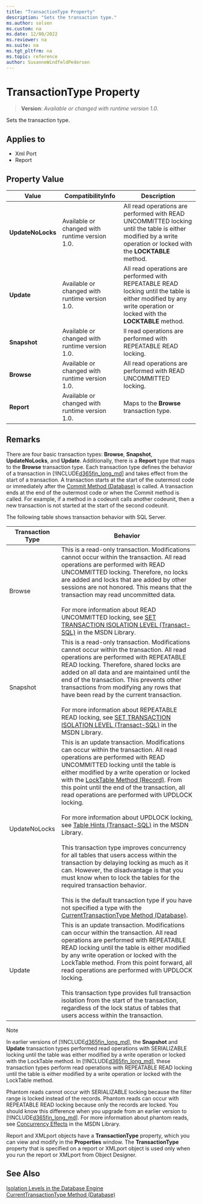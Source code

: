 ```yaml
---
title: "TransactionType Property"
description: "Sets the transaction type."
ms.author: solsen
ms.custom: na
ms.date: 12/08/2022
ms.reviewer: na
ms.suite: na
ms.tgt_pltfrm: na
ms.topic: reference
author: SusanneWindfeldPedersen
---
```

[//]: # (START>DO_NOT_EDIT)
[//]: # (IMPORTANT:Do not edit any of the content between here and the END>DO_NOT_EDIT.)
[//]: # (Any modifications should be made in the .xml files in the ModernDev repo.)
# TransactionType Property
> **Version**: _Available or changed with runtime version 1.0._

Sets the transaction type.

## Applies to
-   Xml Port
-   Report

## Property Value

|Value|CompatibilityInfo|Description|
|-----------|-----------|---------------------------------------|
|**UpdateNoLocks**|Available or changed with runtime version 1.0.|All read operations are performed with READ UNCOMMITTED locking until the table is either modified by a write operation or locked with the **LOCKTABLE** method.|
|**Update**|Available or changed with runtime version 1.0.|All read operations are performed with REPEATABLE READ locking until the table is either modified by any write operation or locked with the **LOCKTABLE** method.|
|**Snapshot**|Available or changed with runtime version 1.0.|ll read operations are performed with REPEATABLE READ locking.|
|**Browse**|Available or changed with runtime version 1.0.|All read operations are performed with READ UNCOMMITTED locking.|
|**Report**|Available or changed with runtime version 1.0.|Maps to the **Browse** transaction type.|

[//]: # (IMPORTANT: END>DO_NOT_EDIT)


## Remarks

There are four basic transaction types: **Browse**, **Snapshot**, **UpdateNoLocks**, and **Update**. Additionally, there is a **Report** type that maps to the **Browse** transaction type. Each transaction type defines the behavior of a transaction in [!INCLUDE[d365fin_long_md](../includes/d365fin_long_md.md)] and takes effect from the start of a transaction. A transaction starts at the start of the outermost code or immediately after the [Commit Method \(Database\)](../methods-auto/database/database-commit-method.md) is called. A transaction ends at the end of the outermost code or when the Commit method is called. For example, if a method in a codeunit calls another codeunit, then a new transaction is not started at the start of the second codeunit.  
  
The following table shows transaction behavior with SQL Server.  
  
|**Transaction Type**|**Behavior**|  
|--------------------------|------------------|  
|Browse|This is a read-only transaction. Modifications cannot occur within the transaction. All read operations are performed with READ UNCOMMITTED locking. Therefore, no locks are added and locks that are added by other sessions are not honored. This means that the transaction may read uncommitted data.<br /><br /> For more information about READ UNCOMMITTED locking, see [SET TRANSACTION ISOLATION LEVEL \(Transact-SQL\)](/sql/t-sql/statements/set-transaction-isolation-level-transact-sql) in the MSDN Library.|  
|Snapshot|This is a read-only transaction. Modifications cannot occur within the transaction. All read operations are performed with REPEATABLE READ locking. Therefore, shared locks are added on all data and are maintained until the end of the transaction. This prevents other transactions from modifying any rows that have been read by the current transaction.<br /><br /> For more information about REPEATABLE READ locking, see [SET TRANSACTION ISOLATION LEVEL \(Transact-SQL\)](/sql/t-sql/statements/set-transaction-isolation-level-transact-sql) in the MSDN Library.|  
|UpdateNoLocks|This is an update transaction. Modifications can occur within the transaction. All read operations are performed with READ UNCOMMITTED locking until the table is either modified by a write operation or locked with the [LockTable Method \(Record\)](../methods-auto/record/record-locktable-Method.md). From this point until the end of the transaction, all read operations are performed with UPDLOCK locking.<br /><br /> For more information about UPDLOCK locking, see [Table Hints \(Transact-SQL\)](/sql/t-sql/queries/hints-transact-sql-table) in the MSDN Library.<br /><br /> This transaction type improves concurrency for all tables that users access within the transaction by delaying locking as much as it can. However, the disadvantage is that you must know when to lock the tables for the required transaction behavior.<br /><br /> This is the default transaction type if you have not specified a type with the [CurrentTransactionType Method \(Database\)](../methods-auto/database/database-CurrentTransactionType-method.md).|  
|Update|This is an update transaction. Modifications can occur within the transaction. All read operations are performed with REPEATABLE READ locking until the table is either modified by any write operation or locked with the LockTable method. From this point forward, all read operations are performed with UPDLOCK locking.<br /><br /> This transaction type provides full transaction isolation from the start of the transaction, regardless of the lock status of tables that users access within the transaction.|  
  
> [!NOTE]  
> In earlier versions of [!INCLUDE[d365fin_long_md](../includes/d365fin_long_md.md)], the **Snapshot** and **Update** transaction types performed read operations with SERIALIZABLE locking until the table was either modified by a write operation or locked with the LockTable method. In [!INCLUDE[d365fin_long_md](../includes/d365fin_long_md.md)], these transaction types perform read operations with REPEATABLE READ locking until the table is either modified by a write operation or locked with the LockTable method.  
>  
> Phantom reads cannot occur with SERIALIZABLE locking because the filter range is locked instead of the records. Phantom reads can occur with REPEATABLE READ locking because only the records are locked. You should know this difference when you upgrade from an earlier version to [!INCLUDE[d365fin_long_md](../includes/d365fin_long_md.md)]. For more information about phantom reads, see [Concurrency Effects](/previous-versions/sql/sql-server-2008-r2/ms190805(v=sql.105)) in the MSDN Library.  
  
Report and XMLport objects have a **TransactionType** property, which you can view and modify in the **Properties** window. The **TransactionType** property that is specified on a report or XMLport object is used only when you run the report or XMLport from Object Designer.  
  
## See Also

[Isolation Levels in the Database Engine](/previous-versions/sql/sql-server-2008-r2/ms189122(v=sql.105))  
[CurrentTransactionType Method \(Database\)](../methods-auto/database/database-currenttransactiontype-method.md)